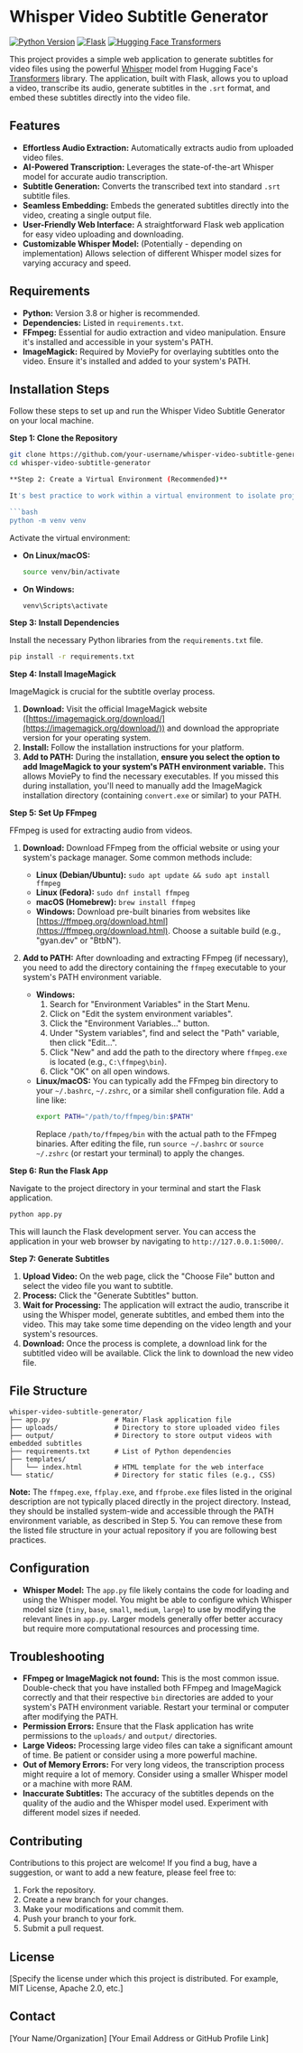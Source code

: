 # Whisper Video Subtitle Generator

[![Python Version](https://img.shields.io/badge/python-3.8+-blue.svg)](https://www.python.org/downloads/)
[![Flask](https://img.shields.io/badge/Flask-%23000.svg?style=for-the-badge&logo=flask&logoColor=white)](https://flask.palletsprojects.com/)
[![Hugging Face Transformers](https://img.shields.io/badge/%F0%9F%A4%97%20Hugging%20Face-Transformers-yellow)](https://huggingface.co/transformers/)

This project provides a simple web application to generate subtitles for video files using the powerful [Whisper](https://github.com/openai/whisper) model from Hugging Face's [Transformers](https://huggingface.co/transformers/) library. The application, built with Flask, allows you to upload a video, transcribe its audio, generate subtitles in the `.srt` format, and embed these subtitles directly into the video file.

## Features

* **Effortless Audio Extraction:**  Automatically extracts audio from uploaded video files.
* **AI-Powered Transcription:** Leverages the state-of-the-art Whisper model for accurate audio transcription.
* **Subtitle Generation:** Converts the transcribed text into standard `.srt` subtitle files.
* **Seamless Embedding:** Embeds the generated subtitles directly into the video, creating a single output file.
* **User-Friendly Web Interface:**  A straightforward Flask web application for easy video uploading and downloading.
* **Customizable Whisper Model:** (Potentially - depending on implementation) Allows selection of different Whisper model sizes for varying accuracy and speed.

## Requirements

* **Python:**  Version 3.8 or higher is recommended.
* **Dependencies:** Listed in `requirements.txt`.
* **FFmpeg:**  Essential for audio extraction and video manipulation. Ensure it's installed and accessible in your system's PATH.
* **ImageMagick:** Required by MoviePy for overlaying subtitles onto the video. Ensure it's installed and added to your system's PATH.

## Installation Steps

Follow these steps to set up and run the Whisper Video Subtitle Generator on your local machine.

**Step 1: Clone the Repository**

```bash
git clone https://github.com/your-username/whisper-video-subtitle-generator.git
cd whisper-video-subtitle-generator

**Step 2: Create a Virtual Environment (Recommended)**

It's best practice to work within a virtual environment to isolate project dependencies.

```bash
python -m venv venv
```

Activate the virtual environment:

* **On Linux/macOS:**
  ```bash
  source venv/bin/activate
  ```
* **On Windows:**
  ```bash
  venv\Scripts\activate
  ```

**Step 3: Install Dependencies**

Install the necessary Python libraries from the `requirements.txt` file.

```bash
pip install -r requirements.txt
```

**Step 4: Install ImageMagick**

ImageMagick is crucial for the subtitle overlay process.

1. **Download:**  Visit the official ImageMagick website ([https://imagemagick.org/download/](https://imagemagick.org/download/)) and download the appropriate version for your operating system.
2. **Install:** Follow the installation instructions for your platform.
3. **Add to PATH:**  During the installation, **ensure you select the option to add ImageMagick to your system's PATH environment variable.** This allows MoviePy to find the necessary executables. If you missed this during installation, you'll need to manually add the ImageMagick installation directory (containing `convert.exe` or similar) to your PATH.

**Step 5: Set Up FFmpeg**

FFmpeg is used for extracting audio from videos.

1. **Download:** Download FFmpeg from the official website or using your system's package manager. Some common methods include:
   * **Linux (Debian/Ubuntu):** `sudo apt update && sudo apt install ffmpeg`
   * **Linux (Fedora):** `sudo dnf install ffmpeg`
   * **macOS (Homebrew):** `brew install ffmpeg`
   * **Windows:** Download pre-built binaries from websites like [https://ffmpeg.org/download.html](https://ffmpeg.org/download.html). Choose a suitable build (e.g., "gyan.dev" or "BtbN").
2. **Add to PATH:**  After downloading and extracting FFmpeg (if necessary), you need to add the directory containing the `ffmpeg` executable to your system's PATH environment variable.

   * **Windows:**
     1. Search for "Environment Variables" in the Start Menu.
     2. Click on "Edit the system environment variables".
     3. Click the "Environment Variables..." button.
     4. Under "System variables", find and select the "Path" variable, then click "Edit...".
     5. Click "New" and add the path to the directory where `ffmpeg.exe` is located (e.g., `C:\ffmpeg\bin`).
     6. Click "OK" on all open windows.
   * **Linux/macOS:**
     You can typically add the FFmpeg bin directory to your `~/.bashrc`, `~/.zshrc`, or a similar shell configuration file. Add a line like:
     ```bash
     export PATH="/path/to/ffmpeg/bin:$PATH"
     ```
     Replace `/path/to/ffmpeg/bin` with the actual path to the FFmpeg binaries. After editing the file, run `source ~/.bashrc` or `source ~/.zshrc` (or restart your terminal) to apply the changes.

**Step 6: Run the Flask App**

Navigate to the project directory in your terminal and start the Flask application.

```bash
python app.py
```

This will launch the Flask development server. You can access the application in your web browser by navigating to `http://127.0.0.1:5000/`.

**Step 7: Generate Subtitles**

1. **Upload Video:** On the web page, click the "Choose File" button and select the video file you want to subtitle.
2. **Process:** Click the "Generate Subtitles" button.
3. **Wait for Processing:** The application will extract the audio, transcribe it using the Whisper model, generate subtitles, and embed them into the video. This may take some time depending on the video length and your system's resources.
4. **Download:** Once the process is complete, a download link for the subtitled video will be available. Click the link to download the new video file.

## File Structure

```
whisper-video-subtitle-generator/
├── app.py                # Main Flask application file
├── uploads/              # Directory to store uploaded video files
├── output/               # Directory to store output videos with embedded subtitles
├── requirements.txt      # List of Python dependencies
├── templates/
│   └── index.html        # HTML template for the web interface
└── static/               # Directory for static files (e.g., CSS)
```

**Note:** The `ffmpeg.exe`, `ffplay.exe`, and `ffprobe.exe` files listed in the original description are not typically placed directly in the project directory. Instead, they should be installed system-wide and accessible through the PATH environment variable, as described in Step 5. You can remove these from the listed file structure in your actual repository if you are following best practices.

## Configuration

* **Whisper Model:** The `app.py` file likely contains the code for loading and using the Whisper model. You might be able to configure which Whisper model size (`tiny`, `base`, `small`, `medium`, `large`) to use by modifying the relevant lines in `app.py`. Larger models generally offer better accuracy but require more computational resources and processing time.

## Troubleshooting

* **FFmpeg or ImageMagick not found:**  This is the most common issue. Double-check that you have installed both FFmpeg and ImageMagick correctly and that their respective `bin` directories are added to your system's PATH environment variable. Restart your terminal or computer after modifying the PATH.
* **Permission Errors:** Ensure that the Flask application has write permissions to the `uploads/` and `output/` directories.
* **Large Videos:** Processing large video files can take a significant amount of time. Be patient or consider using a more powerful machine.
* **Out of Memory Errors:** For very long videos, the transcription process might require a lot of memory. Consider using a smaller Whisper model or a machine with more RAM.
* **Inaccurate Subtitles:** The accuracy of the subtitles depends on the quality of the audio and the Whisper model used. Experiment with different model sizes if needed.

## Contributing

Contributions to this project are welcome! If you find a bug, have a suggestion, or want to add a new feature, please feel free to:

1. Fork the repository.
2. Create a new branch for your changes.
3. Make your modifications and commit them.
4. Push your branch to your fork.
5. Submit a pull request.

## License

[Specify the license under which this project is distributed. For example, MIT License, Apache 2.0, etc.]

## Contact

[Your Name/Organization]
[Your Email Address or GitHub Profile Link]
```
